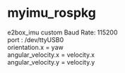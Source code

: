 # myimu_rospkg

e2box_imu custom 
Baud Rate: 115200  
port : /dev/ttyUSB0  
orientation.x = yaw  
angular_velocity.x = velocity.x  
angular_velocity.y = velocity.y  
